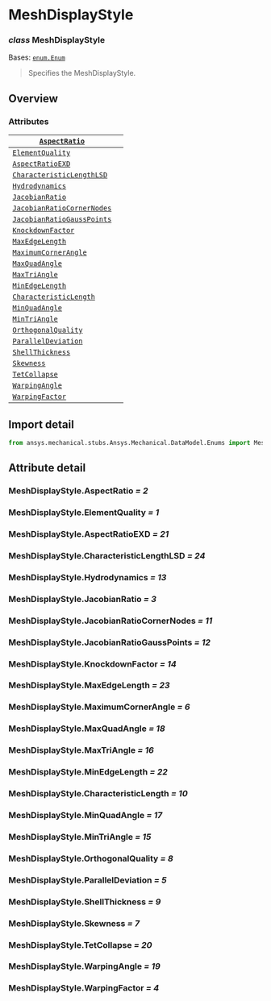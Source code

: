 <a id="meshdisplaystyle"></a>

# MeshDisplayStyle

<a id="MeshDisplayStyle"></a>

### *class* MeshDisplayStyle

Bases: [`enum.Enum`](https://docs.python.org/3/library/enum.html#enum.Enum)

> Specifies the MeshDisplayStyle.

> <!-- !! processed by numpydoc !! -->

<a id="overview"></a>

## Overview

### Attributes

| [`AspectRatio`](#MeshDisplayStyle.AspectRatio)                           |    |
|--------------------------------------------------------------------------|----|
| [`ElementQuality`](#MeshDisplayStyle.ElementQuality)                     |    |
| [`AspectRatioEXD`](#MeshDisplayStyle.AspectRatioEXD)                     |    |
| [`CharacteristicLengthLSD`](#MeshDisplayStyle.CharacteristicLengthLSD)   |    |
| [`Hydrodynamics`](#MeshDisplayStyle.Hydrodynamics)                       |    |
| [`JacobianRatio`](#MeshDisplayStyle.JacobianRatio)                       |    |
| [`JacobianRatioCornerNodes`](#MeshDisplayStyle.JacobianRatioCornerNodes) |    |
| [`JacobianRatioGaussPoints`](#MeshDisplayStyle.JacobianRatioGaussPoints) |    |
| [`KnockdownFactor`](#MeshDisplayStyle.KnockdownFactor)                   |    |
| [`MaxEdgeLength`](#MeshDisplayStyle.MaxEdgeLength)                       |    |
| [`MaximumCornerAngle`](#MeshDisplayStyle.MaximumCornerAngle)             |    |
| [`MaxQuadAngle`](#MeshDisplayStyle.MaxQuadAngle)                         |    |
| [`MaxTriAngle`](#MeshDisplayStyle.MaxTriAngle)                           |    |
| [`MinEdgeLength`](#MeshDisplayStyle.MinEdgeLength)                       |    |
| [`CharacteristicLength`](#MeshDisplayStyle.CharacteristicLength)         |    |
| [`MinQuadAngle`](#MeshDisplayStyle.MinQuadAngle)                         |    |
| [`MinTriAngle`](#MeshDisplayStyle.MinTriAngle)                           |    |
| [`OrthogonalQuality`](#MeshDisplayStyle.OrthogonalQuality)               |    |
| [`ParallelDeviation`](#MeshDisplayStyle.ParallelDeviation)               |    |
| [`ShellThickness`](#MeshDisplayStyle.ShellThickness)                     |    |
| [`Skewness`](#MeshDisplayStyle.Skewness)                                 |    |
| [`TetCollapse`](#MeshDisplayStyle.TetCollapse)                           |    |
| [`WarpingAngle`](#MeshDisplayStyle.WarpingAngle)                         |    |
| [`WarpingFactor`](#MeshDisplayStyle.WarpingFactor)                       |    |

<a id="import-detail"></a>

## Import detail

```python
from ansys.mechanical.stubs.Ansys.Mechanical.DataModel.Enums import MeshDisplayStyle
```

<a id="attribute-detail"></a>

## Attribute detail

<a id="MeshDisplayStyle.AspectRatio"></a>

### MeshDisplayStyle.AspectRatio *= 2*

<a id="MeshDisplayStyle.ElementQuality"></a>

### MeshDisplayStyle.ElementQuality *= 1*

<a id="MeshDisplayStyle.AspectRatioEXD"></a>

### MeshDisplayStyle.AspectRatioEXD *= 21*

<a id="MeshDisplayStyle.CharacteristicLengthLSD"></a>

### MeshDisplayStyle.CharacteristicLengthLSD *= 24*

<a id="MeshDisplayStyle.Hydrodynamics"></a>

### MeshDisplayStyle.Hydrodynamics *= 13*

<a id="MeshDisplayStyle.JacobianRatio"></a>

### MeshDisplayStyle.JacobianRatio *= 3*

<a id="MeshDisplayStyle.JacobianRatioCornerNodes"></a>

### MeshDisplayStyle.JacobianRatioCornerNodes *= 11*

<a id="MeshDisplayStyle.JacobianRatioGaussPoints"></a>

### MeshDisplayStyle.JacobianRatioGaussPoints *= 12*

<a id="MeshDisplayStyle.KnockdownFactor"></a>

### MeshDisplayStyle.KnockdownFactor *= 14*

<a id="MeshDisplayStyle.MaxEdgeLength"></a>

### MeshDisplayStyle.MaxEdgeLength *= 23*

<a id="MeshDisplayStyle.MaximumCornerAngle"></a>

### MeshDisplayStyle.MaximumCornerAngle *= 6*

<a id="MeshDisplayStyle.MaxQuadAngle"></a>

### MeshDisplayStyle.MaxQuadAngle *= 18*

<a id="MeshDisplayStyle.MaxTriAngle"></a>

### MeshDisplayStyle.MaxTriAngle *= 16*

<a id="MeshDisplayStyle.MinEdgeLength"></a>

### MeshDisplayStyle.MinEdgeLength *= 22*

<a id="MeshDisplayStyle.CharacteristicLength"></a>

### MeshDisplayStyle.CharacteristicLength *= 10*

<a id="MeshDisplayStyle.MinQuadAngle"></a>

### MeshDisplayStyle.MinQuadAngle *= 17*

<a id="MeshDisplayStyle.MinTriAngle"></a>

### MeshDisplayStyle.MinTriAngle *= 15*

<a id="MeshDisplayStyle.OrthogonalQuality"></a>

### MeshDisplayStyle.OrthogonalQuality *= 8*

<a id="MeshDisplayStyle.ParallelDeviation"></a>

### MeshDisplayStyle.ParallelDeviation *= 5*

<a id="MeshDisplayStyle.ShellThickness"></a>

### MeshDisplayStyle.ShellThickness *= 9*

<a id="MeshDisplayStyle.Skewness"></a>

### MeshDisplayStyle.Skewness *= 7*

<a id="MeshDisplayStyle.TetCollapse"></a>

### MeshDisplayStyle.TetCollapse *= 20*

<a id="MeshDisplayStyle.WarpingAngle"></a>

### MeshDisplayStyle.WarpingAngle *= 19*

<a id="MeshDisplayStyle.WarpingFactor"></a>

### MeshDisplayStyle.WarpingFactor *= 4*
